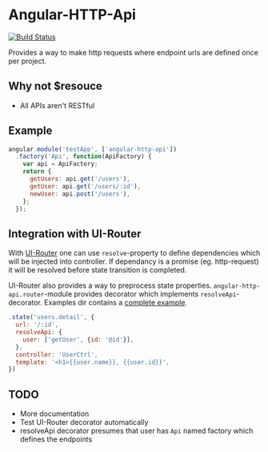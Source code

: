 # Angular-HTTP-Api

[![Build Status](https://travis-ci.org/Deraen/angular-http-api.svg?branch=master)](https://travis-ci.org/Deraen/angular-http-api)

Provides a way to make http requests where endpoint urls are defined once per project.

## Why not $resouce

- All APIs aren't RESTful

## Example

```JavaScript
angular.module('testApp', ['angular-http-api'])
  .factory('Api', function(ApiFactory) {
    var api = ApiFactory;
    return {
      getUsers: api.get('/users'),
      getUser: api.get('/users/:id'),
      newUser: api.post('/users'),
    };
  });
```

## Integration with UI-Router

With [UI-Router](https://github.com/angular-ui/ui-router.git) one can use `resolve`-property
to define dependencies which will be injected into controller. If dependancy is a promise (eg. http-request)
it will be resolved before state transition is completed.

UI-Router also provides a way to preprocess state properties. `angular-http-api.router`-module
provides decorator which implements `resolveApi`-decorator. Examples dir contains a [complete example](./example/resolve.js).

```JavaScript
.state('users.detail', {
  url: '/:id',
  resolveApi: {
    user: ['getUser', {id: '@id'}],
  },
  controller: 'UserCtrl',
  template: '<h1>{{user.name}}, {{user.id}}',
})
```

## TODO

- More documentation
- Test UI-Router decorator automatically
- resolveApi decorator presumes that user has `Api` named factory which defines the endpoints
